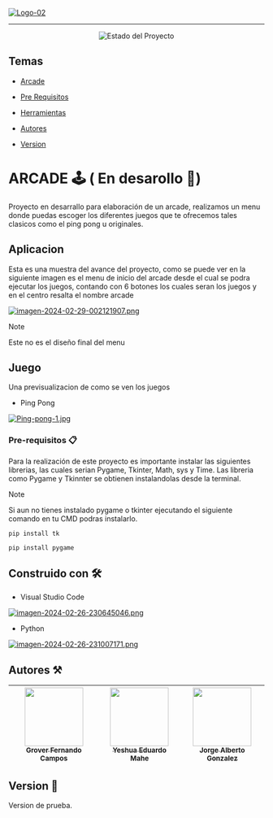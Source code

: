 [![Logo-02](https://i.postimg.cc/Rh0CsjYP/Logo-01-removebg-preview-1-1.png)]()

<hr>

<p align="center">
  <img alt="Estado del Proyecto" src="https://img.shields.io/badge/STATUS-EN_DESAROLLO-green">
</p>

## Temas
- [Arcade](#arcade)

- [Pre Requisitos](#pre-requisitos)

- [Herramientas](#construido-con)

- [Autores](#autores)

- [Version](#version)

# ARCADE 🕹️ ( En desarollo 🔧)

Proyecto en desarrallo para elaboración de un arcade, realizamos un menu donde puedas escoger los diferentes juegos que te ofrecemos tales clasicos como el ping pong u originales.

##  Aplicacion

Esta es una muestra del avance del proyecto, como se puede ver en la siguiente imagen es el menu de inicio del arcade desde el cual se podra ejecutar los juegos, contando con 6 botones los cuales seran los juegos y en el centro resalta el nombre arcade

[![imagen-2024-02-29-002121907.png](https://i.postimg.cc/6p5R4fXw/imagen-2024-02-29-002121907.png)](https://postimg.cc/fJpk6Xyg)

>[!NOTE]
>Este no es el diseño final del menu

## Juego

Una previsualizacion de como se ven los juegos


- Ping Pong

[![Ping-pong-1.jpg](https://i.postimg.cc/GhR9PyTr/Ping-pong-1.jpg)](https://postimg.cc/G9Mcd9jS)


### Pre-requisitos 📋

Para la realización de este proyecto es importante instalar las siguientes librerias, las cuales serian Pygame, Tkinter, Math, sys y Time.
Las libreria como Pygame y Tkinnter se obtienen instalandolas desde la terminal.


> [!NOTE]
> Si aun no tienes instalado pygame o tkinter ejecutando el siguiente comando en tu CMD podras instalarlo. 
```
pip install tk
```

```
pip install pygame
```


## Construido con 🛠️

- Visual Studio Code

[![imagen-2024-02-26-230645046.png](https://i.postimg.cc/J0GqF469/imagen-2024-02-26-230645046.png)](https://code.visualstudio.com)

- Python

[![imagen-2024-02-26-231007171.png](https://i.postimg.cc/T1zrHjWD/imagen-2024-02-26-231007171.png)](https://www.python.org)

## Autores ⚒️

| [<img src="https://avatars.githubusercontent.com/u/123578835?v=4" width=115><br><sub>Grover Fernando Campos</sub>](https://github.com/Fercam12) |  [<img src="https://avatars.githubusercontent.com/u/123662572?v=4" width=115><br><sub>Yeshua Eduardo Mahe</sub>](https://github.com/YeshuaMahe)  |  [<img src="https://avatars.githubusercontent.com/u/125428449?v=4" width=115><br><sub>Jorge Alberto Gonzalez</sub>](https://github.com/Jorge18-uo)  |
| :---: | :---: | :---: 

## Version 📌

Version de prueba.
